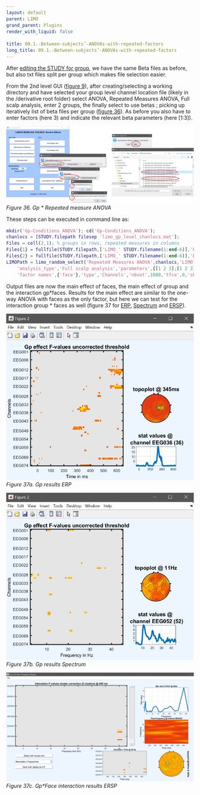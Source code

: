 ```yaml
---
layout: default
parent: LIMO
grand_parent: Plugins
render_with_liquid: false

title: 09.1.-Between-subjects’-ANOVAs-with-repeated-factors
long_title: 09.1.-Between-subjects’-ANOVAs-with-repeated-factors
---
```

After [editing the STUDY for group](https://raw.githubusercontent.com/LIMO-EEG-Toolbox/limo_meeg/wiki/Between-Subjects-Categorical-Designs), we have the same Beta files as before, but also txt files split per group which makes file selection easier.  

From the 2nd level GUI ([figure 9](https://raw.githubusercontent.com/LIMO-EEG-Toolbox/limo_meeg/master/resources/images/9.jpg)), after creating/selecting a working directory and have selected your group level channel location file (likely in the /derivative root folder) select ANOVA, Repeated Measures ANOVA, Full scalp analysis, enter 2 groups, the finally select to use betas ; picking up iteratively list of beta files per group ([figure 36](https://raw.githubusercontent.com/LIMO-EEG-Toolbox/limo_meeg/master/resources/images/36.jpg)). As before you also have to enter factors (here 3) and indicate the relevant beta parameters (here [1:3]). 

![Figure 36. Gp * Repeated measure ANOVA](https://raw.githubusercontent.com/LIMO-EEG-Toolbox/limo_meeg/master/resources/images/36.jpg) 
_Figure 36. Gp * Repeated measure ANOVA_

These steps can be executed in command line as:  
```matlab
mkdir('Gp-Conditions_ANOVA'); cd('Gp-Conditions_ANOVA');
chanlocs = [STUDY.filepath filesep 'limo_gp_level_chanlocs.mat'];
Files = cell(2,1); % groups in rows, repeated measures in columns  
Files{1} = fullfile(STUDY.filepath,['LIMO_' STUDY.filename(1:end-6)],'Beta_files_Gp1_ANOVA_Faces_GLM_Channels_Time_WLS.txt');  
Files{2} = fullfile(STUDY.filepath,['LIMO_' STUDY.filename(1:end-6)],'Beta_files_Gp2_ANOVA_Faces_GLM_Channels_Time_WLS.txt');  
LIMOPath = limo_random_select('Repeated Measures ANOVA',chanlocs,'LIMOfiles',Files,...  
    'analysis_type','Full scalp analysis','parameters',{[1 2 3];[1 2 3]},...
    'factor names',{'face'},'type','Channels','nboot',1000,'tfce',0,'skip design check','yes');
```

Output files are now the main effect of faces, the main effect of group and the interaction gp*faces. Results for the main effect are similar to the one-way ANOVA with faces as the only factor, but here we can test for the interaction group * faces as well (figure 37 for [ERP](https://raw.githubusercontent.com/LIMO-EEG-Toolbox/limo_meeg/master/resources/images/37a.jpg), [Spectrum](https://raw.githubusercontent.com/LIMO-EEG-Toolbox/limo_meeg/master/resources/images/37b.jpg) and [ERSP](https://raw.githubusercontent.com/LIMO-EEG-Toolbox/limo_meeg/master/resources/images/37c.jpg)). 

![Figure 37a. Gp results ERP](https://raw.githubusercontent.com/LIMO-EEG-Toolbox/limo_meeg/master/resources/images/37a.jpg)   
_Figure 37a. Gp results ERP_  

![Figure 37b. Gp results Spectrum](https://raw.githubusercontent.com/LIMO-EEG-Toolbox/limo_meeg/master/resources/images/37b.jpg)   
_Figure 37b. Gp results Spectrum_  

![Figure 37c. Gp*Face interaction results ERSP](https://raw.githubusercontent.com/LIMO-EEG-Toolbox/limo_meeg/master/resources/images/37c.jpg)  
_Figure 37c. Gp*Face interaction results ERSP_  



